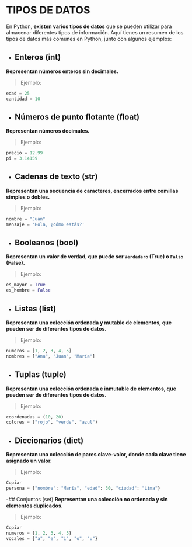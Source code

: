 # TIPOS DE DATOS 
En Python, **existen varios tipos de datos** que se pueden utilizar para almacenar diferentes tipos de información. Aquí tienes un resumen de los tipos de datos más comunes en Python, junto con algunos ejemplos:
 
- ## Enteros (int)
 **Representan números enteros sin decimales.**
>Ejemplo:
  ```python
edad = 25
cantidad = 10
 ```
 
- ## Números de punto flotante (float)
 **Representan números decimales.**
>Ejemplo:
  ```python
precio = 12.99
pi = 3.14159
 ```
- ## Cadenas de texto (str)
 **Representan una secuencia de caracteres, encerrados entre comillas simples o dobles.**
>Ejemplo:
  ```python
nombre = "Juan"
mensaje = 'Hola, ¿cómo estás?'
 ```
 
- ## Booleanos (bool)
 **Representan un valor de verdad, que puede ser `Verdadero` (True) o `Falso` (False).**
>Ejemplo:
  ```python
es_mayor = True
es_hombre = False
 ```
- ## Listas (list)
 **Representan una colección ordenada y mutable de elementos, que pueden ser de diferentes tipos de datos.**
>Ejemplo:
  ```python
numeros = [1, 2, 3, 4, 5]
nombres = ["Ana", "Juan", "María"]
 ```
- ## Tuplas (tuple)
 **Representan una colección ordenada e inmutable de elementos, que pueden ser de diferentes tipos de datos.**
>Ejemplo:
 ```python
coordenadas = (10, 20)
colores = ("rojo", "verde", "azul")
 ```
- ## Diccionarios (dict)
 **Representan una colección de pares clave-valor, donde cada clave tiene asignado un valor.**
>Ejemplo:
 ```python
 Copiar
persona = {"nombre": "María", "edad": 30, "ciudad": "Lima"}
 ```
-## Conjuntos (set) 
 **Representan una colección no ordenada y sin elementos duplicados.**
>Ejemplo:
  ```python
 Copiar
numeros = {1, 2, 3, 4, 5}
vocales = {"a", "e", "i", "o", "u"}
 ```